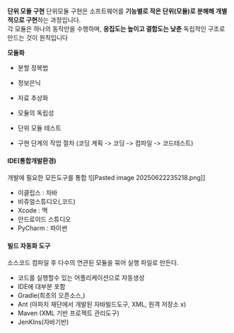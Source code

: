 
**단위 모듈 구현**
단위모듈 구현은 소프트웨어를 **기능별로 작은 단위(모듈)로 분해해 개별적으로 구현**하는 과정입니다.  
각 모듈은 하나의 동작만을 수행하며, **응집도는 높이고 결합도는 낮춘** 독립적인 구조로 만드는 것이 원칙입니다


**모듈화**

- 분할 정복법
- 정보은닉
- 자료 추상화
- 모듈의 독립성

- 단위 모듈 테스트
- 구현 단계의 작업 절차 (코딩 계획 -> 코딩 -> 컴파일 -> 코드테스트)

#### IDE(통합개발환경)
개발에 필요한 모든도구를 통합
![[Pasted image 20250622235218.png]]
- 이클립스 : 자바
- 비쥬얼스튜디오(,코드)
- Xcode : 맥
- 안드로이드 스튜디오
- PyCharm : 파이썬

#### 빌드 자동화 도구
소스코드 컴파일 후 다수의 연관된 모듈을 묶어 실행 파일로 만든다.
- 코드를 실행할수 있는 어플리케이션으로 자동생성
- IDE에 대부분 포함
- Gradle(최초의 오픈소스,)
- Ant (아파치 재단에서 개발된 자바빌드도구, XML, 원격 저장소 x)
- Maven (XML 기반 프로젝트 관리도구)
- JenKIns(자바기반)
